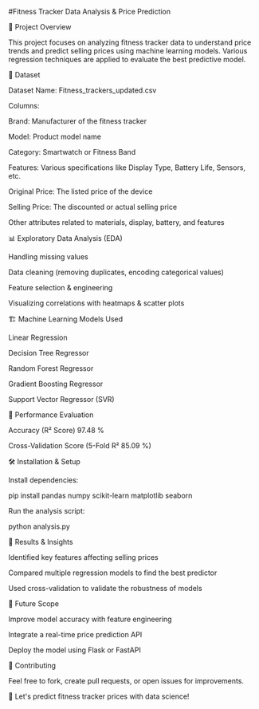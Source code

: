 
#Fitness Tracker Data Analysis & Price Prediction

📌 Project Overview

This project focuses on analyzing fitness tracker data to understand price trends and predict selling prices using machine learning models. Various regression techniques are applied to evaluate the best predictive model.

📂 Dataset

Dataset Name: Fitness_trackers_updated.csv

Columns:

Brand: Manufacturer of the fitness tracker

Model: Product model name

Category: Smartwatch or Fitness Band

Features: Various specifications like Display Type, Battery Life, Sensors, etc.

Original Price: The listed price of the device

Selling Price: The discounted or actual selling price

Other attributes related to materials, display, battery, and features

📊 Exploratory Data Analysis (EDA)

Handling missing values

Data cleaning (removing duplicates, encoding categorical values)

Feature selection & engineering

Visualizing correlations with heatmaps & scatter plots

🏗️ Machine Learning Models Used

Linear Regression

Decision Tree Regressor

Random Forest Regressor

Gradient Boosting Regressor

Support Vector Regressor (SVR)

🎯 Performance Evaluation

Accuracy (R² Score) 97.48 %

Cross-Validation Score (5-Fold R² 85.09 %)

🛠️ Installation & Setup

Install dependencies:

pip install pandas numpy scikit-learn matplotlib seaborn

Run the analysis script:

python analysis.py

📌 Results & Insights

Identified key features affecting selling prices

Compared multiple regression models to find the best predictor

Used cross-validation to validate the robustness of models

📜 Future Scope

Improve model accuracy with feature engineering

Integrate a real-time price prediction API

Deploy the model using Flask or FastAPI

🤝 Contributing

Feel free to fork, create pull requests, or open issues for improvements.


🚀 Let's predict fitness tracker prices with data science!
